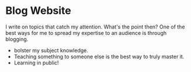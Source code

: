 # Blog Website #

I write on topics that catch my attention.
What's the point then?
One of the best ways for me to spread my expertise to an audience is through blogging.

- bolster my subject knowledge. 
- Teaching something to someone else is the best way to truly master it.
- Learning in public!
